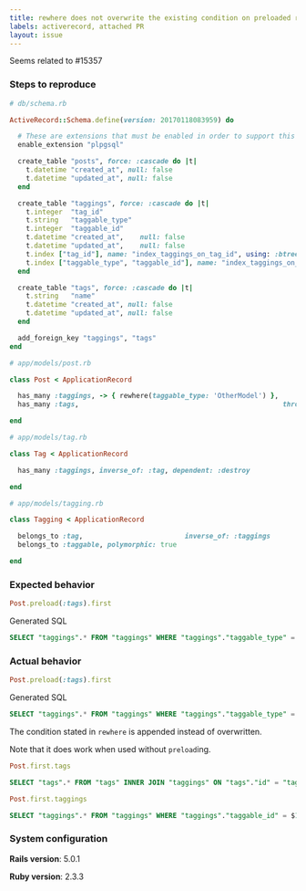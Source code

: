 ```yaml
---
title: rewhere does not overwrite the existing condition on preloaded relations
labels: activerecord, attached PR
layout: issue
---
```


Seems related to #15357

### Steps to reproduce

```ruby
# db/schema.rb

ActiveRecord::Schema.define(version: 20170118083959) do

  # These are extensions that must be enabled in order to support this database
  enable_extension "plpgsql"

  create_table "posts", force: :cascade do |t|
    t.datetime "created_at", null: false
    t.datetime "updated_at", null: false
  end

  create_table "taggings", force: :cascade do |t|
    t.integer  "tag_id"
    t.string   "taggable_type"
    t.integer  "taggable_id"
    t.datetime "created_at",    null: false
    t.datetime "updated_at",    null: false
    t.index ["tag_id"], name: "index_taggings_on_tag_id", using: :btree
    t.index ["taggable_type", "taggable_id"], name: "index_taggings_on_taggable_type_and_taggable_id", using: :btree
  end

  create_table "tags", force: :cascade do |t|
    t.string   "name"
    t.datetime "created_at", null: false
    t.datetime "updated_at", null: false
  end

  add_foreign_key "taggings", "tags"
end
```

```ruby
# app/models/post.rb

class Post < ApplicationRecord

  has_many :taggings, -> { rewhere(taggable_type: 'OtherModel') },                     as: :taggable, dependent: :destroy
  has_many :tags,                                                  through: :taggings

end
```

```ruby
# app/models/tag.rb

class Tag < ApplicationRecord

  has_many :taggings, inverse_of: :tag, dependent: :destroy

end
```

```ruby
# app/models/tagging.rb

class Tagging < ApplicationRecord

  belongs_to :tag,                         inverse_of: :taggings
  belongs_to :taggable, polymorphic: true

end
```

### Expected behavior
```ruby
Post.preload(:tags).first
```

Generated SQL
```sql
SELECT "taggings".* FROM "taggings" WHERE "taggings"."taggable_type" = $1 AND "taggings"."taggable_id" = 1  [["taggable_type", "OtherModel"]]
```

### Actual behavior
```ruby
Post.preload(:tags).first
```

Generated SQL
```sql
SELECT "taggings".* FROM "taggings" WHERE "taggings"."taggable_type" = $1 AND "taggings"."taggable_type" = $2 AND "taggings"."taggable_id" = 1  [["taggable_type", "OtherModel"], ["taggable_type", "Post"]]
```

The condition stated in `rewhere` is appended instead of overwritten.

Note that it does work when used without `preload`ing.

```ruby
Post.first.tags
```

```sql
SELECT "tags".* FROM "tags" INNER JOIN "taggings" ON "tags"."id" = "taggings"."tag_id" WHERE "taggings"."taggable_id" = $1 AND "taggings"."taggable_type" = $2  [["taggable_id", 1], ["taggable_type", "OtherModel"]]
```

```ruby
Post.first.taggings
```

```sql
SELECT "taggings".* FROM "taggings" WHERE "taggings"."taggable_id" = $1 AND "taggings"."taggable_type" = $2  [["taggable_id", 1], ["taggable_type", "OtherModel"]]
```

### System configuration
**Rails version**: 5.0.1

**Ruby version**: 2.3.3

